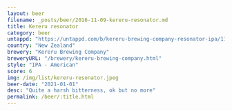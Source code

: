 ```yaml
---
layout: beer
filename: _posts/beer/2016-11-09-kereru-resonator.md
title: Kereru resonator
category: beer
untappd: "https://untappd.com/b/kereru-brewing-company-resonator-ipa/1160794"
country: "New Zealand"
brewery: "Kereru Brewing Company"
breweryURL: "/brewery/kereru-brewing-company.html"
style: "IPA - American"
score: 6
img: /img/list/kereru-resonator.jpeg
beer-date: "2021-01-01"
desc: "Quite a harsh bitterness, ok but no more"
permalink: /beer/:title.html
---
```

